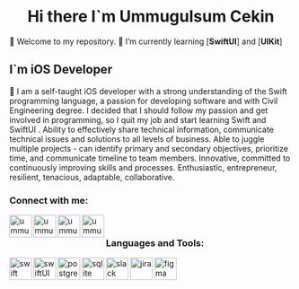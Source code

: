 <h1 align="center"> Hi there I`m Ummugulsum Cekin </h1>
 
👋 Welcome to my repository.
🌱 I’m currently learning [**SwiftUI**] and [**UIKit**]

## I`m iOS Developer
 🥅 I am a self-taught iOS developer with a strong understanding of the Swift programming language, a passion for developing software and with Civil Engineering degree. I decided that I should follow my passion and get involved in programming, so I quit my job and start learning Swift and SwiftUI . Ability to effectively share technical information, communicate technical issues and solutions to all levels of business. Able to juggle multiple projects - can identify primary and secondary objectives, prioritize time, and communicate timeline to team members. Innovative, committed to continuously improving skills and processes. Enthusiastic, entrepreneur, resilient, tenacious, adaptable, collaborative.

### Connect with me:

[<img src="https://edent.github.io/SuperTinyIcons/images/svg/linkedin.svg" align="left" alt="ummugulsumcekın | LinkedIn" width="40px" />](https://www.linkedin.com/in/ummugulsumcekın/)

[<img src="https://edent.github.io/SuperTinyIcons/images/svg/instagram.svg" align="left" alt="ummugulsumcekın | instagram" width="40px" />](https://www.instagram.com/ummugulsumcekin/)
[<img src="https://edent.github.io/SuperTinyIcons/images/svg/twitter.svg" align="left" alt="ummugulsumcekın | twitter" width="40px" />](https://twitter.com/ummuglsmcekin)
[<img src="https://edent.github.io/SuperTinyIcons/images/svg/medium.svg" align="left" alt="ummugulsumcekın | medium" width="40px" />](https://medium.com/@ummugulsumcekin)

 
 
 <br>
 

### Languages and Tools:

<img align="left" alt="swift" width="40px" height="40" src="https://www.vectorlogo.zone/logos/swift/swift-icon.svg" />

<img align="left" alt="swiftUI" width="40px" height="40" src="https://www.vectorlogo.zone/logos/swiftUI/swiftUI-icon.svg" />

<img align="left" alt="postgresql" height="40" src="https://img.icons8.com/color/40/000000/postgreesql.png"/>

<img align="left" alt="sqlite" height="40" src="https://seekvectorlogo.com/wp-content/uploads/2019/07/sqlite-vector-logo.png" />

<img align="left" alt="slack" height="40" src="https://seekvectorlogo.com/wp-content/uploads/2019/05/slack-technologies-vector-logo.png"/>

<img align="left" alt="jira" height="40" src="https://img.icons8.com/color/40/000000/jira.png"/>

<img align="left" alt="figma" height="40" src="https://www.vectorlogo.zone/logos/figma/figma-icon.svg" />



 
